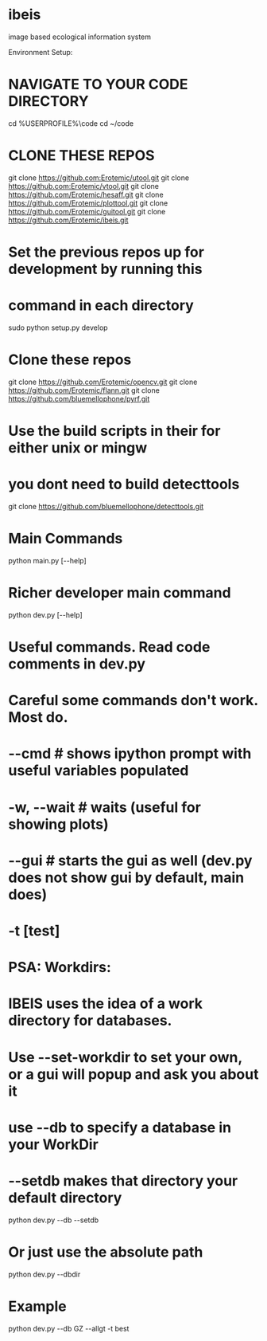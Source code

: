 ibeis
=====

image based ecological information system


Environment Setup: 

# NAVIGATE TO YOUR CODE DIRECTORY
cd %USERPROFILE%\code
cd ~/code

# CLONE THESE REPOS
git clone https://github.com:Erotemic/utool.git
git clone https://github.com:Erotemic/vtool.git
git clone https://github.com/Erotemic/hesaff.git
git clone https://github.com/Erotemic/plottool.git
git clone https://github.com/Erotemic/guitool.git
git clone https://github.com/Erotemic/ibeis.git
# Set the previous repos up for development by running this
# command in each directory
sudo python setup.py develop

# Clone these repos
git clone https://github.com/Erotemic/opencv.git
git clone https://github.com/Erotemic/flann.git
git clone https://github.com/bluemellophone/pyrf.git
# Use the build scripts in their for either unix or mingw
# you dont need to build detecttools
git clone https://github.com/bluemellophone/detecttools.git
<!--git clone https://github.com/bluemellophone/IBEIS2014.git-->


# Main Commands
python main.py <optional-arguments> [--help]
# Richer developer main command
python dev.py <optional-arguments> [--help]

# Useful commands. Read code comments in dev.py
# Careful some commands don't work. Most do. 
# --cmd          # shows ipython prompt with useful variables populated
# -w, --wait     # waits (useful for showing plots)
# --gui          # starts the gui as well (dev.py does not show gui by default, main does)
# -t [test]


# PSA: Workdirs: 
# IBEIS uses the idea of a work directory for databases.
# Use --set-workdir <path> to set your own, or a gui will popup and ask you about it

# use --db to specify a database in your WorkDir
# --setdb makes that directory your default directory
python dev.py --db <dbname> --setdb

# Or just use the absolute path
python dev.py --dbdir <full-dbpath>

# Example
python dev.py --db GZ --allgt -t best
